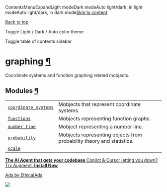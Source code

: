 ContentsMenuExpandLight modeDark modeAuto light/dark, in light modeAuto light/dark, in dark mode[Skip to content](https://docs.manim.community/en/stable/reference/manim.mobject.graphing.html#furo-main-content)

[Back to top](https://docs.manim.community/en/stable/reference/manim.mobject.graphing.html#)

Toggle Light / Dark / Auto color theme

Toggle table of contents sidebar

# graphing [¶](https://docs.manim.community/en/stable/reference/manim.mobject.graphing.html\#module-manim.mobject.graphing "Link to this heading")

Coordinate systems and function graphing related mobjects.

## Modules [¶](https://docs.manim.community/en/stable/reference/manim.mobject.graphing.html\#modules "Link to this heading")

|     |     |
| --- | --- |
| [`coordinate_systems`](https://docs.manim.community/en/stable/reference/manim.mobject.graphing.coordinate_systems.html#module-manim.mobject.graphing.coordinate_systems "manim.mobject.graphing.coordinate_systems") | Mobjects that represent coordinate systems. |
| [`functions`](https://docs.manim.community/en/stable/reference/manim.mobject.graphing.functions.html#module-manim.mobject.graphing.functions "manim.mobject.graphing.functions") | Mobjects representing function graphs. |
| [`number_line`](https://docs.manim.community/en/stable/reference/manim.mobject.graphing.number_line.html#module-manim.mobject.graphing.number_line "manim.mobject.graphing.number_line") | Mobject representing a number line. |
| [`probability`](https://docs.manim.community/en/stable/reference/manim.mobject.graphing.probability.html#module-manim.mobject.graphing.probability "manim.mobject.graphing.probability") | Mobjects representing objects from probability theory and statistics. |
| [`scale`](https://docs.manim.community/en/stable/reference/manim.mobject.graphing.scale.html#module-manim.mobject.graphing.scale "manim.mobject.graphing.scale") |  |

[**The AI Agent that gets your codebase** Copilot & Cursor letting you down? Try Augment. **Install Now**](https://server.ethicalads.io/proxy/click/8458/019600f8-ffe6-70f3-a390-4478538616f8/)

[Ads by EthicalAds](https://www.ethicalads.io/advertisers/?ref=ea-text)

![](https://server.ethicalads.io/proxy/view/8458/019600f8-ffe6-70f3-a390-4478538616f8/)